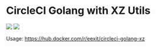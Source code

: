 # CircleCI Golang with XZ Utils

[![](https://images.microbadger.com/badges/version/eexit/circleci-golang-xz:1.10.svg)](https://microbadger.com/images/eexit/circleci-golang-xz:1.10 "Get your own version badge on microbadger.com") [![](https://images.microbadger.com/badges/image/eexit/circleci-golang-xz:1.10.svg)](https://microbadger.com/images/eexit/circleci-golang-xz:1.10 "Get your own image badge on microbadger.com")

Usage: https://hub.docker.com/r/eexit/circleci-golang-xz